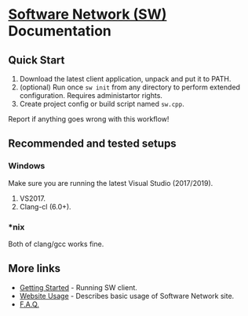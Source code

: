 # [Software Network (SW)](https://software-network.org/) Documentation

## Quick Start

1. Download the latest client application, unpack and put it to PATH.
1. (optional) Run once `sw init` from any directory to perform extended configuration. Requires administartor rights.
1. Create project config or build script named `sw.cpp`.

Report if anything goes wrong with this workflow!

## Recommended and tested setups

### Windows

Make sure you are running the latest Visual Studio (2017/2019).

1. VS2017.
2. Clang-cl (6.0+).

### *nix

Both of clang/gcc works fine.

## More links

- [Getting Started](https://github.com/SoftwareNetwork/sw/blob/master/doc/getting_started.md) - Running SW client.
- [Website Usage](https://github.com/SoftwareNetwork/sw/blob/master/doc/website.md) - Describes basic usage of Software Network site.
- [F.A.Q.](https://github.com/SoftwareNetwork/sw/blob/master/doc/faq.md)
